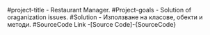 #project-title - Restaurant Manager.
#Project-goals - Solution of oraganization issues.
#Solution - Използване на класове, обекти и методи.
#SourceCode Link -[Source Code]-{SourceCode}





